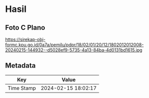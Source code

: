 # Hasil

## Foto C Plano

https://sirekap-obj-formc.kpu.go.id/0a7a/pemilu/pdpr/18/02/01/20/12/1802012012008-20240215-144932--d5028ef9-5735-4a13-84ba-4d0131bd1615.jpg


## Metadata

| Key        | Value               |
| ---------- | ------------------- |
| Time Stamp | 2024-02-15 18:02:17 |



